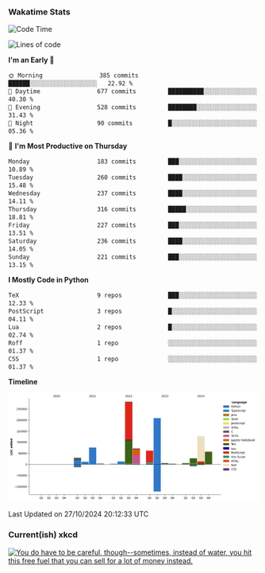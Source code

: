 ### Wakatime Stats
<!--START_SECTION:waka-->
![Code Time](http://img.shields.io/badge/Code%20Time-2%2C913%20hrs%2036%20mins-blue)

![Lines of code](https://img.shields.io/badge/From%20Hello%20World%20I%27ve%20Written-979.7%20thousand%20lines%20of%20code-blue)

**I'm an Early 🐤** 

```text
🌞 Morning                385 commits         ██████░░░░░░░░░░░░░░░░░░░   22.92 % 
🌆 Daytime                677 commits         ██████████░░░░░░░░░░░░░░░   40.30 % 
🌃 Evening                528 commits         ████████░░░░░░░░░░░░░░░░░   31.43 % 
🌙 Night                  90 commits          █░░░░░░░░░░░░░░░░░░░░░░░░   05.36 % 
```
📅 **I'm Most Productive on Thursday** 

```text
Monday                   183 commits         ███░░░░░░░░░░░░░░░░░░░░░░   10.89 % 
Tuesday                  260 commits         ████░░░░░░░░░░░░░░░░░░░░░   15.48 % 
Wednesday                237 commits         ████░░░░░░░░░░░░░░░░░░░░░   14.11 % 
Thursday                 316 commits         █████░░░░░░░░░░░░░░░░░░░░   18.81 % 
Friday                   227 commits         ███░░░░░░░░░░░░░░░░░░░░░░   13.51 % 
Saturday                 236 commits         ████░░░░░░░░░░░░░░░░░░░░░   14.05 % 
Sunday                   221 commits         ███░░░░░░░░░░░░░░░░░░░░░░   13.15 % 
```


**I Mostly Code in Python** 

```text
TeX                      9 repos             ███░░░░░░░░░░░░░░░░░░░░░░   12.33 % 
PostScript               3 repos             █░░░░░░░░░░░░░░░░░░░░░░░░   04.11 % 
Lua                      2 repos             █░░░░░░░░░░░░░░░░░░░░░░░░   02.74 % 
Roff                     1 repo              ░░░░░░░░░░░░░░░░░░░░░░░░░   01.37 % 
CSS                      1 repo              ░░░░░░░░░░░░░░░░░░░░░░░░░   01.37 % 
```



**Timeline**

![Lines of Code chart](https://raw.githubusercontent.com/joshuajeschek/joshuajeschek/main/assets/bar_graph.png)


 Last Updated on 27/10/2024 20:12:33 UTC
<!--END_SECTION:waka-->

### Current(ish) xkcd
<a id="xkcd-a" title="You do have to be careful, though--sometimes, instead of water, you hit this free fuel that you can sell for a lot of money instead." href="https://www.xkcd.com" target="_blank">
        <img align="center" id="xkcd-img" src="https://imgs.xkcd.com/comics/wells.png" alt="You do have to be careful, though--sometimes, instead of water, you hit this free fuel that you can sell for a lot of money instead." height=300 />
</a>
